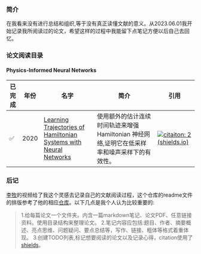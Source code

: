 ### 简介
在我看来没有进行总结和组织,等于没有真正读懂文献的意义。从2023.06.01我开始记录我所阅读过的论文，希望这样的过程中我能留下点笔记方便以后自己去回忆。



### 论文阅读目录

#### Physics-Informed Neural Networks

| 已完成 | 年份 | 名字                                                         | 简介                                                         | 引用                                                         |
| ------ | ---- | ------------------------------------------------------------ | ------------------------------------------------------------ | ------------------------------------------------------------ |
| ✅ | 2020 | [Learning Trajectories of Hamiltonian Systems with Neural Networks](https://arxiv.org/pdf/2204.05077) | 使用额外的估计连续时间轨迹来增强 Hamiltonian 神经网络,证明它在低采样率和噪声采样下的有效性。| [![citaiton: 2 (shields.io)](https://img.shields.io/badge/citaiton-2-brightgreen)](https://www.semanticscholar.org/paper/Learning-Trajectories-of-Hamiltonian-Systems-with-Haitsiukevich-Ilin/1c9488198aff2fffbbe06aafe45d330a4ddb775a)|










### 后记

[李牧](https://github.com/mli/paper-reading)的视频给了我这个灵感去记录自己的文献阅读过程，这个仓库的readme文件的排版参考了他的相应[仓库](https://github.com/mli/paper-reading)。以下几点是我个人认为比较重要的:
> 1.给每篇论文一个文件夹。内含一篇markdown笔记、论文PDF、任意链接资料。使用目录结构来整理论文。
> 2.笔记内容应包括:题目、作者、摘要概述、亮点思维、问题疑问、要点总结等，写作、链接、粗体等格式着重体现。
> 3.创建TODO列表,标记想要阅读的论文以及记录心得，citation使用了[shields](https://shields.io/)。
